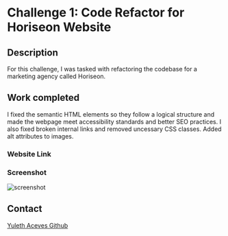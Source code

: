# Challenge 1: Code Refactor for Horiseon Website

## Description

For this challenge, I was tasked with refactoring the codebase for a marketing agency called Horiseon. 

## Work completed

I fixed the semantic HTML elements so they follow a logical structure and made the webpage meet accessibility standards and better SEO practices. I also fixed broken internal links and removed uncessary CSS classes. Added alt attributes to images.

### Website Link


### Screenshot

![screenshot](Develop/assets/images/ScreenshotWebPage.png)

## Contact

[Yuleth Aceves Github](https://github.com/YulethAceves)



